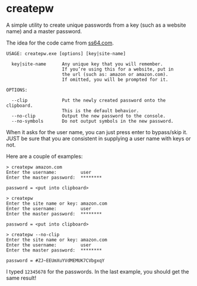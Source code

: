 createpw
========

A simple utility to create unique passwords from a key (such as a website name) and a master password.

The idea for the code came from [ss64.com](http://ss64.com/pass/).

    USAGE: createpw.exe [options] [key|site-name]

      key|site-name      Any unique key that you will remember.
                         If you’re using this for a website, put in
                         the url (such as: amazon or amazon.com).
                         If omitted, you will be prompted for it.

    OPTIONS:

      --clip             Put the newly created password onto the clipboard.
                         This is the default behavior.
      --no-clip          Output the new password to the console.
      --no-symbols       Do not output symbols in the new password.

When it asks for the user name, you can just press enter to bypass/skip it.
JUST be sure that you are consistent in supplying a user name with keys or not.

Here are a couple of examples:

```dos
> createpw amazon.com
Enter the username:         user
Enter the master password:  ********

password = <put into clipboard>
```

```dos
> createpw
Enter the site name or key: amazon.com
Enter the username:         user
Enter the master password:  ********

password = <put into clipboard>
```

```dos
> createpw --no-clip
Enter the site name or key: amazon.com
Enter the username:         user
Enter the master password:  ********

password = #ZJ~EEUmXuYVdMEMUK7CVbgxqY
```

I typed `12345678` for the passwords. In the last example, you should get the same result!
